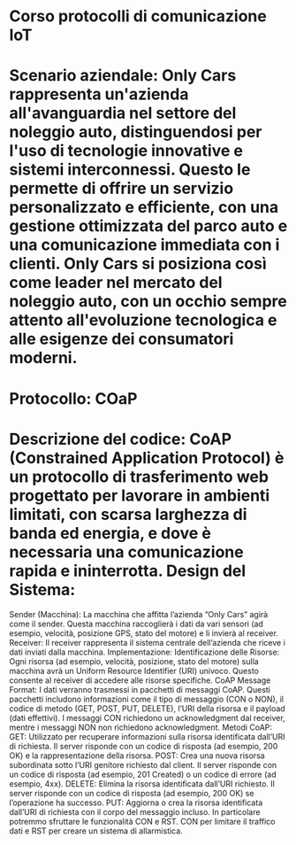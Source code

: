 # Corso protocolli di comunicazione IoT

# Scenario aziendale: Only Cars rappresenta un'azienda all'avanguardia nel settore del noleggio auto, distinguendosi per l'uso di tecnologie innovative e sistemi interconnessi. Questo le permette di offrire un servizio personalizzato e efficiente, con una gestione ottimizzata del parco auto e una comunicazione immediata con i clienti. Only Cars si posiziona così come leader nel mercato del noleggio auto, con un occhio sempre attento all'evoluzione tecnologica e alle esigenze dei consumatori moderni.

# Protocollo: COaP

# Descrizione del codice: CoAP (Constrained Application Protocol) è un protocollo di trasferimento web progettato per lavorare in ambienti limitati, con scarsa larghezza di banda ed energia, e dove è necessaria una comunicazione rapida e ininterrotta. Design del Sistema:
Sender (Macchina): La macchina che affitta l’azienda “Only Cars” agirà come il sender. Questa macchina raccoglierà i dati da vari sensori (ad esempio, velocità, posizione GPS, stato del motore) e li invierà al receiver.
Receiver: Il receiver rappresenta il sistema centrale dell’azienda che riceve i dati inviati dalla macchina.
Implementazione:
Identificazione delle Risorse: Ogni risorsa (ad esempio, velocità, posizione, stato del motore) sulla macchina avrà un Uniform Resource Identifier (URI) univoco. Questo consente al receiver di accedere alle risorse specifiche.
CoAP Message Format:
I dati verranno trasmessi in pacchetti di messaggi CoAP. Questi pacchetti includono informazioni come il tipo di messaggio (CON o NON), il codice di metodo (GET, POST, PUT, DELETE), l’URI della risorsa e il payload (dati effettivi).
I messaggi CON richiedono un acknowledgment dal receiver, mentre i messaggi NON non richiedono acknowledgment.
Metodi CoAP:
GET: Utilizzato per recuperare informazioni sulla risorsa identificata dall’URI di richiesta. Il server risponde con un codice di risposta (ad esempio, 200 OK) e la rappresentazione della risorsa.
POST: Crea una nuova risorsa subordinata sotto l’URI genitore richiesto dal client. Il server risponde con un codice di risposta (ad esempio, 201 Created) o un codice di errore (ad esempio, 4xx).
DELETE: Elimina la risorsa identificata dall’URI richiesto. Il server risponde con un codice di risposta (ad esempio, 200 OK) se l’operazione ha successo.
PUT: Aggiorna o crea la risorsa identificata dall’URI di richiesta con il corpo del messaggio incluso.
In particolare potremmo sfruttare le funzionalità CON e RST. CON per limitare il traffico dati e RST per creare un sistema di allarmistica.

